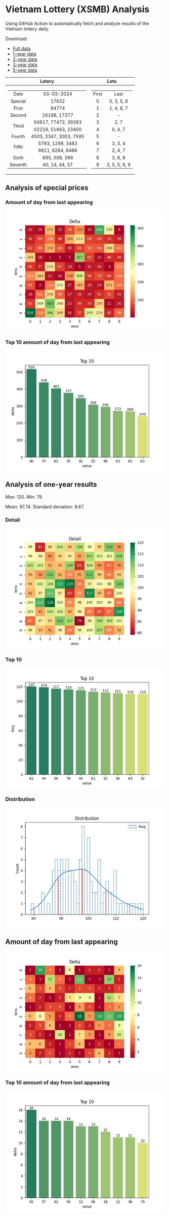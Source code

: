 # Vietnam Lottery (XSMB) Analysis

Using GitHub Action to automatically fetch and analyze results of the Vietnam lottery daily.

Download:

* [Full data](https://raw.githubusercontent.com/khiemdoan/vietnam-lottery-xsmb-analysis/main/results/xsmb.csv)
* [1-year data](https://raw.githubusercontent.com/khiemdoan/vietnam-lottery-xsmb-analysis/main/results/xsmb_1_year.csv)
* [2-year data](https://raw.githubusercontent.com/khiemdoan/vietnam-lottery-xsmb-analysis/main/results/xsmb_2_year.csv)
* [3-year data](https://raw.githubusercontent.com/khiemdoan/vietnam-lottery-xsmb-analysis/main/results/xsmb_3_year.csv)
* [5-year data](https://raw.githubusercontent.com/khiemdoan/vietnam-lottery-xsmb-analysis/main/results/xsmb_5_year.csv)

| Lotery      | Loto |
| :-----------: | :-----------: |
| <table><tr><td>Date</td><td>03-03-2024</td></tr><tr><td>Special</td><td>17632</td></tr><tr><td>First</td><td>94774</td></tr><tr><td>Second</td><td>16188, 17377</td></tr><tr><td rowspan="2">Third</td><td>04817, 77472, 39263</td></tr><tr><td>02216, 51663, 23400</td></tr><tr><td>Fourth</td><td>4505, 3347, 3003, 7595</td></tr><tr><td rowspan="2">Fifth</td><td>5793, 1299, 3483</td></tr><tr><td>9811, 6264, 8486</td></tr><tr><td>Sixth</td><td>695, 008, 399</td></tr><tr><td>Seventh</td><td>40, 14, 44, 37</td></tr></table> | <table><tr><td>First</td><td>Last</td></tr><tr><td>0</td><td>0, 3, 5, 8</td></tr><tr><td>1</td><td>1, 4, 6, 7</td></tr><tr><td>2</td><td>-</td></tr><tr><td>3</td><td>2, 7</td></tr><tr><td>4</td><td>0, 4, 7</td></tr><tr><td>5</td><td>-</td></tr><tr><td>6</td><td>3, 3, 4</td></tr><tr><td>7</td><td>2, 4, 7</td></tr><tr><td>8</td><td>3, 6, 8</td></tr><tr><td>9</td><td>3, 5, 5, 9, 9</td></tr></table> |


<h2>Analysis of special prices</h2>

<h3>Amount of day from last appearing</h3>

![Delta](images/special_delta.jpg)

<h3>Top 10 amount of day from last appearing</h3>

![Delta top 10](images/special_delta_top_10.jpg)

<h2>Analysis of one-year results</h2>

Max: 120. Min: 79.

Mean: 97.74. Standard deviation: 8.67.

<h3>Detail</h3>

![Detail](images/heatmap.jpg)

<h3>Top 10</h3>

![Top 10](images/top-10.jpg)

<h3>Distribution</h3>

![Distribution](images/distribution.jpg)

<h2>Amount of day from last appearing</h2>

![Delta](images/delta.jpg)

<h3>Top 10 amount of day from last appearing</h3>

![Delta top 10](images/delta_top_10.jpg)